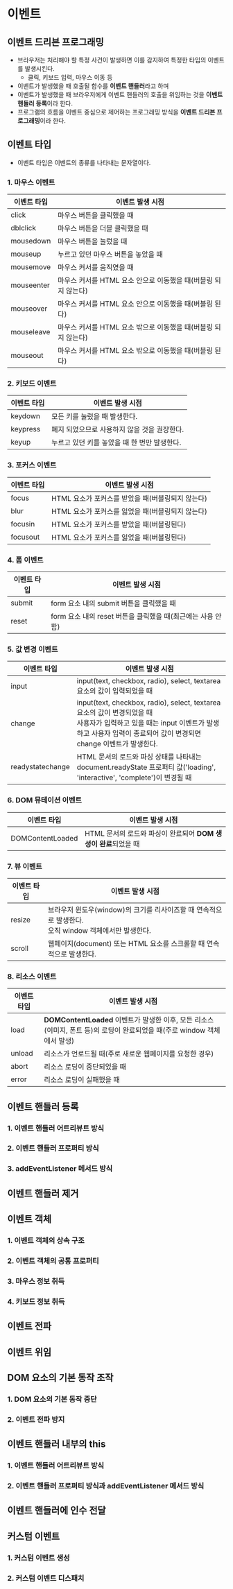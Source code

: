 # 이벤트

## 이벤트 드리븐 프로그래밍
* 브라우저는 처리해야 할 특정 사건이 발생하면 이를 감지하여 특정한 타입의 이벤트를 발생시킨다.
    * 클릭, 키보드 입력, 마우스 이동 등
* 이벤트가 발생했을 때 호출될 함수를 **이벤트 핸들러**라고 하며
* 이벤트가 발생했을 때 브라우저에게 이벤트 핸들러의 호출을 위임하는 것을 **이벤트 핸들러 등록**이라 한다.
* 프로그램의 흐름을 이벤트 중심으로 제어하는 프로그래밍 방식을 **이벤트 드리븐 프로그래밍**이라 한다.

## 이벤트 타입
* 이벤트 타입은 이벤트의 종류를 나타내는 문자열이다.
### 1. 마우스 이벤트
이벤트 타입|이벤트 발생 시점
-|-
click|마우스 버튼을 클릭했을 때
dblclick|마우스 버튼을 더블 클릭했을 때
mousedown|마우스 버튼을 눌렀을 때
mouseup|누르고 있던 마우스 버튼을 놓았을 때
mousemove|마우스 커서를 움직였을 때
mouseenter|마우스 커서를 HTML 요소 안으로 이동했을 때(버블링 되지 않는다)
mouseover|마우스 커서를 HTML 요소 안으로 이동했을 때(버블링 된다)
mouseleave|마우스 커서를 HTML 요소 밖으로 이동했을 때(버블링 되지 않는다)
mouseout|마우스 커서를 HTML 요소 밖으로 이동했을 때(버블링 된다)
### 2. 키보드 이벤트
이벤트 타입|이벤트 발생 시점
-|-
keydown|모든 키를 눌렀을 때 발생한다.
keypress|폐지 되었으므로 사용하지 않을 것을 권장한다.
keyup|누르고 있던 키를 놓았을 때 한 번만 발생한다.
### 3. 포커스 이벤트
이벤트 타입|이벤트 발생 시점
-|-
focus|HTML 요소가 포커스를 받았을 때(버블링되지 않는다)
blur|HTML 요소가 포커스를 잃었을 때(버블링되지 않는다)
focusin|HTML 요소가 포커스를 받았을 때(버블링된다)
focusout|HTML 요소가 포커스를 잃었을 때(버블링된다)
### 4. 폼 이벤트
이벤트 타입|이벤트 발생 시점
-|-
submit|form 요소 내의 submit 버튼을 클릭했을 때
reset|form 요소 내의 reset 버튼을 클릭했을 때(최근에는 사용 안함)
### 5. 값 변경 이벤트
이벤트 타입|이벤트 발생 시점
-|-
input|input(text, checkbox, radio), select, textarea 요소의 값이 입력되었을 때
change|input(text, checkbox, radio), select, textarea 요소의 값이 변경되었을 때</br>사용자가 입력하고 있을 때는 input 이벤트가 발생하고 사용자 입력이 종료되어 값이 변경되면 change 이벤트가 발생한다.
readystatechange|HTML 문서의 로드와 파싱 상태를 나타내는 document.readyState 프로퍼티 값('loading', 'interactive', 'complete')이 변경될 때
### 6. DOM 뮤테이션 이벤트
이벤트 타입|이벤트 발생 시점
-|-
DOMContentLoaded|HTML 문서의 로드와 파싱이 완료되어 <b>DOM 생성이 완료</b>되었을 때
### 7. 뷰 이벤트
이벤트 타입|이벤트 발생 시점
-|-
resize|브라우저 윈도우(window)의 크기를 리사이즈할 때 연속적으로 발생한다.</br>오직 window 객체에서만 발생한다.
scroll|웹페이지(document) 또는 HTML 요소를 스크롤할 때 연속적으로 발생한다.
### 8. 리소스 이벤트
이벤트 타입|이벤트 발생 시점
-|-
load|<b>DOMContentLoaded</b> 이벤트가 발생한 이후, 모든 리소스(이미지, 폰트 등)의 로딩이 완료되었을 때(주로 window 객체에서 발생)
unload|리소스가 언로드될 때(주로 새로운 웹페이지를 요청한 경우)
abort|리소스 로딩이 중단되었을 때
error|리소스 로딩이 실패했을 때

## 이벤트 핸들러 등록

### 1. 이벤트 핸들러 어트리뷰트 방식

### 2. 이벤트 핸들러 프로퍼티 방식

### 3. addEventListener 메서드 방식

## 이벤트 핸들러 제거

## 이벤트 객체

### 1. 이벤트 객체의 상속 구조

### 2. 이벤트 객체의 공통 프로퍼티

### 3. 마우스 정보 취득

### 4. 키보드 정보 취득

## 이벤트 전파

## 이벤트 위임

## DOM 요소의 기본 동작 조작

### 1. DOM 요소의 기본 동작 중단

### 2. 이벤트 전파 방지

## 이벤트 핸들러 내부의 this

### 1. 이벤트 핸들러 어트리뷰트 방식

### 2. 이벤트 핸들러 프로퍼티 방식과 addEventListener 메서드 방식

## 이벤트 핸들러에 인수 전달

## 커스텀 이벤트

### 1. 커스텀 이벤트 생성

### 2. 커스텀 이벤트 디스패치

